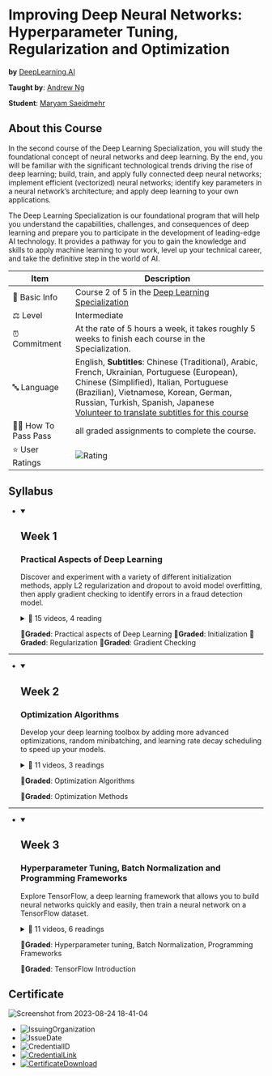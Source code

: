 # Improving Deep Neural Networks: Hyperparameter Tuning, Regularization and Optimization

**by** <a href="https://DeepLearning.AI/">DeepLearning.AI</a>

**Taught by**: <a href="https://www.coursera.org/instructor/andrewng">Andrew Ng</a>

**Student**: <a href="https://maryamsaeedmehr.github.io/">Maryam Saeidmehr</a>

## About this Course

In the second course of the Deep Learning Specialization, you will study the foundational concept of neural networks and deep learning. 
By the end, you will be familiar with the significant technological trends driving the rise of deep learning; build, train, and apply 
fully connected deep neural networks; implement efficient (vectorized) neural networks; identify key parameters in a neural network’s
architecture; and apply deep learning to your own applications.

The Deep Learning Specialization is our foundational program that will help you understand the capabilities, challenges, and consequences 
of deep learning and prepare you to participate in the development of leading-edge AI technology. It provides a pathway for you to gain 
the knowledge and skills to apply machine learning to your work, level up your technical career, and take the definitive step in the world of AI.

| Item | Description |
|---|---|
| 📓 Basic Info  |  Course 2 of 5 in the <a href="https://www.coursera.org/specializations/deep-learning">Deep Learning Specialization</a>  |
| ⚖️ Level  | Intermediate  |
| ⏰ Commitment  | At the rate of 5 hours a week, it takes roughly 5 weeks to finish each course in the Specialization.  |
| 🔤 Language  | English, **Subtitles**: Chinese (Traditional), Arabic, French, Ukrainian, Portuguese (European), Chinese (Simplified), Italian, Portuguese (Brazilian), Vietnamese, Korean, German, Russian, Turkish, Spanish, Japanese</br> <a href="https://www.coursera.org/learn/neural-networks-deep-learning/home/info#">Volunteer to translate subtitles for this course</a>  |
| 🧑‍🎓 How To Pass	Pass  |  all graded assignments to complete the course. |
| ⭐ User Ratings  | ![Rating](https://img.shields.io/badge/rating-4.9-brightgreen) |

## Syllabus

- <details open><summary><h2>Week 1</h2></summary>

  ### Practical Aspects of Deep Learning
    Discover and experiment with a variety of different initialization methods, apply L2 regularization and dropout to avoid model overfitting, then apply gradient checking to identify errors in a fraud detection model.

    <details>
      <summary>📂 15 videos, 4 reading</summary>

  - Video: Train / Dev / Test sets
  - Video: Bias / Variance
  - Video: Basic Recipe for Machine Learning
  - App Item: [IMPORTANT] Have questions, issues or ideas? Join our Community!
  - Reading: Clarification about Upcoming Regularization Video
  - Video: Regularization
  - Video: Why Regularization Reduces Overfitting?
  - Video: Dropout Regularization
  - Reading: Clarification about Upcoming Understanding Dropout Video
  - Video: Understanding Dropout
  - Video: Other Regularization Methods
  - Video: Normalizing Inputs
  - Video: Vanishing / Exploding Gradients
  - Video: Weight Initialization for Deep Networks
  - Video: Numerical Approximation of Gradients
  - Video: Gradient Checking
  - Video: Gradient Checking Implementation Notes
  - Reading: Lecture Notes W1
  - Reading: (Optional) Downloading your Notebook, Downloading your Workspace and Refreshing your Workspace
  - Video: Yoshua Bengio Interview

    </details>

    🔬**Graded**: Practical aspects of Deep Learning
    🔬**Graded**: Initialization
    🔬**Graded**: Regularization
    🔬**Graded**: Gradient Checking

  </details>
---  
  - <details open><summary><h2>Week 2</h2></summary>

    ### Optimization Algorithms
      Develop your deep learning toolbox by adding more advanced optimizations, random minibatching, and learning rate decay scheduling to speed up your models.

      <details>
        <summary>📂 11 videos, 3 readings</summary>

    - Video: Mini-batch Gradient Descent
    - Video: Understanding Mini-batch Gradient Descent
    - Video: Exponentially Weighted Averages
    - Video: Understanding Exponentially Weighted Averages
    - Video: Bias Correction in Exponentially Weighted Averages
    - Video: Gradient Descent with Momentum
    - Video: RMSprop
    - Reading: Clarification about Upcoming Adam Optimization Video
    - Video: Adam Optimization Algorithm
    - Reading: Clarification about Learning Rate Decay Video
    - Video: Learning Rate Decay
    - Video: The Problem of Local Optima
    - Reading: Lecture Notes W2
    - Video: Yuanqing Lin Interview

      </details>

      🔬**Graded**: Optimization Algorithms
  
      🔬**Graded**: Optimization Methods
  
    </details>
---
  - <details open><summary><h2>Week 3</h2></summary>

    ### Hyperparameter Tuning, Batch Normalization and Programming Frameworks
      Explore TensorFlow, a deep learning framework that allows you to build neural networks quickly and easily, then train a neural network on a TensorFlow dataset.

      <details>
        <summary>📂 11 videos, 6 readings</summary>

    - Video: Tuning Process
    - Video: Using an Appropriate Scale to pick Hyperparameters
    - Video: Hyperparameters Tuning in Practice: Pandas vs. Caviar
    - Reading: Clarification about Upcoming Normalizing Activations in a Network Video
    - Video: Normalizing Activations in a Network
    - Video: Fitting Batch Norm into a Neural Network
    - Video: Why does Batch Norm work?
    - Video: Batch Norm at Test Time
    - Reading: Clarifications about Upcoming Softmax Video
    - Video: Softmax Regression
    - Video: Training a Softmax Classifier
    - Video: Deep Learning Frameworks
    - Video: TensorFlow
    - Reading: (Optional) Learn about Gradient Tape and More
    - Reading: Lecture Notes W3
    - Reading: References
    - Reading: Acknowledgments

      </details>

      🔬**Graded**: Hyperparameter tuning, Batch Normalization, Programming Frameworks

      🔬**Graded**: TensorFlow Introduction
  
    </details>


## Certificate

![Screenshot from 2023-08-24 18-41-04](https://github.com/BitterOcean/coursera-deep-learning-specialization/assets/60509979/9d71342f-bbf9-4e55-a526-04e04bebdb15)
    
  - ![IssuingOrganization](https://img.shields.io/badge/Issuing%20Organization-Coursera-informational)
  - ![IssueDate](https://img.shields.io/badge/Issue%20Date-Aug%202023-informational)
  - ![CredentialID](https://img.shields.io/badge/Credential%20ID-5GGFF6K26N65-informational)
  - <a href="https://www.coursera.org/account/accomplishments/verify/5GGFF6K26N65">![CredentialLink](https://img.shields.io/badge/Credential%20Link-https://www.coursera.org/account/accomplishments/certificate/XHL4HFTWRGYY-informational)</a>
  - <a href="https://github.com/BitterOcean/coursera-deep-learning-specialization/blob/main/Improving-Deep-Neural-Networks/Coursera%205GGFF6K26N65.pdf">![CertificateDownload](https://img.shields.io/badge/Certificate-Download%20PDF-informational)</a>
